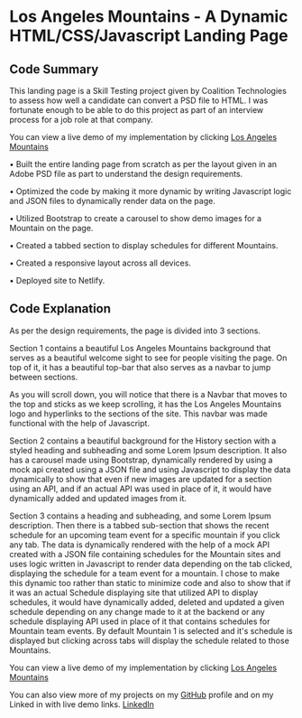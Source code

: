 # Los Angeles Mountains - A Dynamic HTML/CSS/Javascript Landing Page

## Code Summary

This landing page is a Skill Testing project given by Coalition Technologies to assess how well a candidate can convert a PSD file to HTML. I was fortunate enough to be able to do this project as part of an interview process for a job role at that company.

You can view a live demo of my implementation by clicking [Los Angeles Mountains](https://lamountains-syedfarajuddin.netlify.app/)

• Built the entire landing page from scratch as per the layout given in an Adobe PSD file as part to understand the design requirements.

• Optimized the code by making it more dynamic by writing Javascript logic and JSON files to dynamically render data on the page.

• Utilized Bootstrap to create a carousel to show demo images for a Mountain on the page.

• Created a tabbed section to display schedules for different Mountains.

• Created a responsive layout across all devices.

• Deployed site to Netlify.

## Code Explanation

As per the design requirements, the page is divided into 3 sections.

Section 1 contains a beautiful Los Angeles Mountains background that serves as a beautiful welcome sight to see for people visiting the page. On top of it, it has a beautiful top-bar that also serves as a navbar to jump between sections.

As you will scroll down, you will notice that there is a Navbar that moves to the top and sticks as we keep scrolling, it has the Los Angeles Mountains logo and hyperlinks to the sections of the site. This navbar was made functional with the help of Javascript.

Section 2 contains a beautiful background for the History section with a styled heading and subheading and some Lorem Ipsum description. It also has a carousel made using Bootstrap, dynamically rendered by using a mock api created using a JSON file and using Javascript to display the data dynamically to show that even if new images are updated for a section using an API, and if an actual API was used in place of it, it would have dynamically added and updated images from it.

Section 3 contains a heading and subheading, and some Lorem Ipsum description. Then there is a tabbed sub-section that shows the recent schedule for an upcoming team event for a specific mountain if you click any tab. The data is dynamically rendered with the help of a mock API created with a JSON file containing schedules for the Mountain sites and uses logic written in Javascript to render data depending on the tab clicked, displaying the schedule for a team event for a mountain. I chose to make this dynamic too rather than static to minimize code and also to show that if it was an actual Schedule displaying site that utilized API to display schedules, it would have dynamically added, deleted and updated a given schedule depending on any change made to it at the backend or any schedule displaying API used in place of it that contains schedules for Mountain team events. By default Mountain 1 is selected and it's schedule is displayed but clicking across tabs will display the schedule related to those Mountains.

You can view a live demo of my implementation by clicking [Los Angeles Mountains](https://lamountains-syedfarajuddin.netlify.app/)

You can also view more of my projects on my [GitHub](https://github.com/SyedFarajuddin/) profile and on my Linked in with live demo links.
[LinkedIn](https://www.linkedin.com/in/syedfarajuddin/)
